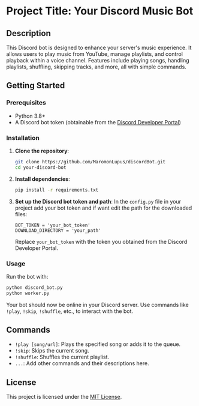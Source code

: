 
# Project Title: Your Discord Music Bot

## Description

This Discord bot is designed to enhance your server's music experience. It allows users to play music from YouTube, manage playlists, and control playback within a voice channel. Features include playing songs, handling playlists, shuffling, skipping tracks, and more, all with simple commands.

## Getting Started

### Prerequisites

- Python 3.8+
- A Discord bot token (obtainable from the [Discord Developer Portal](https://discord.com/developers/applications))

### Installation

1. **Clone the repository**:
   ```sh
   git clone https://github.com/MaromonLupus/discordBot.git
   cd your-discord-bot
   ```

2. **Install dependencies**:
   ```sh
   pip install -r requirements.txt
   ```

3. **Set up the Discord bot token and path**:
   In the `config.py` file in your project add your bot token and if want edit the path for the downloaded files:
   ```env
   BOT_TOKEN = 'your_bot_token'
   DOWNLOAD_DIRECTORY = 'your_path'
   ```
   Replace `your_bot_token` with the token you obtained from the Discord Developer Portal.

### Usage

Run the bot with:

```sh
python discord_bot.py
python worker.py
```

Your bot should now be online in your Discord server. Use commands like `!play`, `!skip`, `!shuffle`, etc., to interact with the bot.

## Commands

- `!play [song/url]`: Plays the specified song or adds it to the queue.
- `!skip`: Skips the current song.
- `!shuffle`: Shuffles the current playlist.
- `...`: Add other commands and their descriptions here.

## License

This project is licensed under the [MIT License](LICENSE.md).
